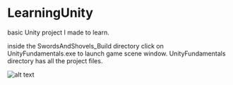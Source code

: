 # LearningUnity
basic Unity project I made to learn.

inside the SwordsAndShovels_Build directory click on UnityFundamentals.exe to launch game scene window.
UnityFundamentals directory has all the project files.

![alt text](https://github.com/AyeshaAhmed/LearningUnity/blob/main/SwordsAndShovels_Build/SnS_basic.PNG?raw=true)